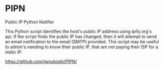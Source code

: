 # PIPN
Public IP Python Notifier

This Python script identifies the host's public IP address using ipify.org's api.
If the script finds the public IP has changed, then it will attempt to send an email notification to the email (SMTP) provided.
This script may be useful to admin's needing to know their public IP, that are not paying their ISP for a static IP.

https://github.com/jwnukoski/PIPN/
